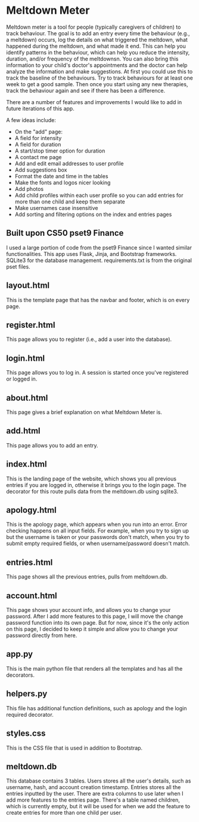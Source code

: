 # Meltdown Meter
Meltdown meter is a tool for people (typically caregivers of children) to track behaviour. The goal is to add an entry every time the behaviour (e.g., a meltdown) occurs, log the details on what triggered the meltdown, what happened during the meltdown, and what made it end. This can help you identify patterns in the behaviour, which can help you reduce the intensity, duration, and/or frequency of the meltdownsn. You can also bring this information to your child's doctor's appointments and the doctor can help analyze the information and make suggestions. At first you could use this to track the baseline of the behaviours. Try to track behaviours for at least one week to get a good sample. Then once you start using any new therapies, track the behaviour again and see if there has been a difference.

There are a number of features and improvements I would like to add in future iterations of this app.

A few ideas include:
- On the "add" page:
- A field for intensity
- A field for duration
- A start/stop timer option for duration
- A contact me page
- Add and edit email addresses to user profile
- Add suggestions box
- Format the date and time in the tables
- Make the fonts and logos nicer looking
- Add photos
- Add child profiles within each user profile so you can add entries for more than one child and keep them separate
- Make usernames case insensitive
- Add sorting and filtering options on the index and entries pages

## Built upon CS50 pset9 Finance
I used a large portion of code from the pset9 Finance since I wanted similar functionalities. This app uses Flask, Jinja, and Bootstrap frameworks. SQLite3 for the database management. requirements.txt is from the original pset files.

## layout.html
This is the template page that has the navbar and footer, which is on every page.

## register.html
This page allows you to register (i.e., add a user into the database).

## login.html
This page allows you to log in. A session is started once you've registered or logged in.

## about.html
This page gives a brief explanation on what Meltdown Meter is.

## add.html
This page allows you to add an entry.

## index.html
This is the landing page of the website, which shows you all previous entries if you are logged in, otherwise it brings you to the login page. The decorator for this route pulls data from the meltdown.db using sqlite3.

## apology.html
This is the apology page, which appears when you run into an error. Error checking happens on all input fields. For example, when you try to sign up but the username is taken or your passwords don't match, when you try to submit empty required fields, or when username/password doesn't match.

## entries.html
This page shows all the previous entries, pulls from meltdown.db.

## account.html
This page shows your account info, and allows you to change your password. After I add more features to this page, I will move the change password function into its own page. But for now, since it's the only action on this page, I decided to keep it simple and allow you to change your password directly from here.

## app.py
This is the main python file that renders all the templates and has all the decorators.

## helpers.py
This file has additional function definitions, such as apology and the login required decorator.

## styles.css
This is the CSS file that is used in addition to Bootstrap.

## meltdown.db
This database contains 3 tables. Users stores all the user's details, such as username, hash, and account creation timestamp. Entries stores all the entries inputted by the user. There are extra columns to use later when I add more features to the entries page. There's a table named children, which is currently empty, but it will be used for when we add the feature to create entries for more than one child per user.